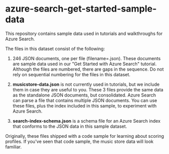# azure-search-get-started-sample-data
This repository contains sample data used in tutorials and walkthroughs for Azure Search.

The files in this dataset consist of the following:

1. 246 JSON documents, one per file (filename=<number>.json). These documents are sample data used in our "Get Started with Azure Search" tutorial. Although the files are numbered, there are gaps in the sequence. Do not rely on sequential numbering for the files in this  dataset.

2. **musicstore-data<number>.json** is not currently used in tutorials, but we include them in case they are useful to you. These 3 files provide the same data as the standalone JSON documents, but consolidated. Azure Search can parse a file that contains multiple JSON documents. You can use these files, plus the index included in this sample, to experiment with Azure Search.

3. **search-index-schema.json** is a schema file for an Azure Search index that conforms to the JSON data in this sample dataset.

Originally, these files shipped with a code sample for learning about scoring profiles. If you've seen that code sample, the music store data will look familiar.

